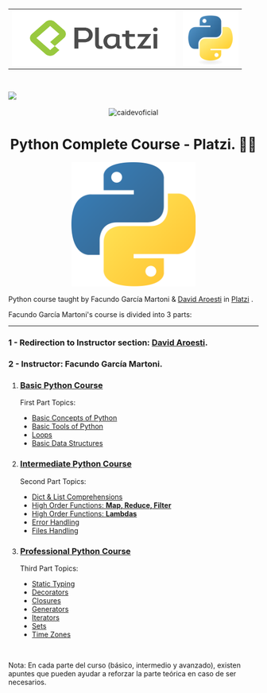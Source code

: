 <table align='center'>
    <tr>
        <td>
            <img alt="Platzi Logo" src="https://github.com/caidevOficial/Logos/blob/master/Instituciones/Platzi.jpg?raw=true" width="330px" height="112px" />
        </td>
        <td>
            <img alt="Python" src="https://github.com/devicons/devicon/raw/master/icons/python/python-original.svg?raw=true" height="112px" />
        </td>
    </tr>
</table>
</br>


![](https://hit.yhype.me/github/profile?user_id=12877139)

<p align="center">
    <img src="https://komarev.com/ghpvc/?username=caidevoficial&label=Profile%20views&color=0e75b6&style=plastic" alt="caidevoficial" />
</p>

<h1 align='center'>Python Complete Course - Platzi. 👨‍💻</h1>

<div align="center"> 
    <img src="./readme_img/python.png" width="250">
</div>

Python course taught by Facundo Garc&iacute;a Martoni & [David Aroesti](https://github.com/jdaroesti) in [Platzi](https://platzi.com/r/karlbehrens/) . 

Facundo Garc&iacute;a Martoni's course is divided into 3 parts:

---
### 1 - Redirection to Instructor section: [David Aroesti](./OOP_And_Algorithms/).


### 2 - Instructor: Facundo Garc&iacute;a Martoni.
<ol>
    <li>
        <h3>
            <a href="./Python_Basic/">Basic Python Course  
            </a>
        </h3>
    </li>
  <p>First Part Topics:</p>
    <ul type="disc">
        <li>
            <a href="./Python_Basic/Basic_Concepts">Basic Concepts of Python
            </a>
        </li>
        <li>
            <a href="./Python_Basic/Basic_Tools/">Basic Tools of Python
            </a>
        </li>
        <li>
            <a href="./Python_Basic/Loops/">Loops
            </a>
        </li>
        <li>
            <a href="./Python_Basic/basic_structures/">Basic Data Structures
            </a>
        </li>
    </ul>
    <li>
        <h3>
            <a href="./Python_Intermediate/">Intermediate Python Course
            </a>
        </h3>
    </li>
    <p>Second Part Topics:</p>
    <ul type="disc">
        <li>
            <a href="./Python_Intermediate/Comprehensions/">Dict & List Comprehensions
            </a>
        </li>
        <li>
            <a href="./Python_Intermediate/High_Order/">High Order Functions: <strong>Map, Reduce, Filter</strong>
            </a>
        </li>
        <li>
            <a href="./Python_Intermediate/Lambdas/">High Order Functions: <strong>Lambdas</strong>
            </a>
        </li>
        <li>
            <a href="./Python_Intermediate/error_handling/">Error Handling
            </a>
        </li>
        <li>
            <a href="./Python_Intermediate/file_handling/">Files Handling
            </a>
        </li>
    </ul>
    <li>
        <h3>
            <a href="./Python_Professional/">Professional Python Course
            </a>
        </h3>
    </li>
    <p>Third Part Topics:</p>
    <ul type="disc">
        <li>
            <a href="./Python_Professional/Basic/">Static Typing
            </a>
        </li>
        <li>
            <a href="./Python_Professional/Decorators/">Decorators
            </a>
        </li>
        <li>
            <a href="./Python_Professional/Closures/">Closures
            </a>
        </li>
        <li>
            <a href="./Python_Professional/Generators/">Generators
            </a>
        </li>
        <li>
            <a href="./Python_Professional/Iterators/">Iterators
            </a>
        </li>
        <li>
            <a href="./Python_Professional/Sets/">Sets
            </a>
        </li>
        <li>
            <a href="./Python_Professional/Dates/">Time Zones
            </a>
        </li>
    </ul>
 </ol>
 </br>

Nota: En cada parte del curso (básico, intermedio y avanzado), existen apuntes que pueden ayudar a reforzar la parte teórica en caso de ser necesarios.
